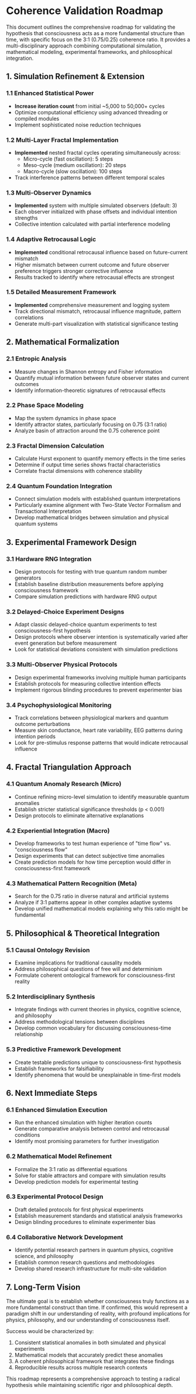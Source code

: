 # Coherence Validation Roadmap

This document outlines the comprehensive roadmap for validating the hypothesis that consciousness acts as a more fundamental structure than time, with specific focus on the 3:1 (0.75/0.25) coherence ratio. It provides a multi-disciplinary approach combining computational simulation, mathematical modeling, experimental frameworks, and philosophical integration.

## 1. Simulation Refinement & Extension

### 1.1 Enhanced Statistical Power
- **Increase iteration count** from initial ~5,000 to 50,000+ cycles
- Optimize computational efficiency using advanced threading or compiled modules
- Implement sophisticated noise reduction techniques

### 1.2 Multi-Layer Fractal Implementation
- **Implemented** nested fractal cycles operating simultaneously across:
  - Micro-cycle (fast oscillation): 5 steps
  - Meso-cycle (medium oscillation): 20 steps 
  - Macro-cycle (slow oscillation): 100 steps
- Track interference patterns between different temporal scales

### 1.3 Multi-Observer Dynamics
- **Implemented** system with multiple simulated observers (default: 3)
- Each observer initialized with phase offsets and individual intention strengths
- Collective intention calculated with partial interference modeling

### 1.4 Adaptive Retrocausal Logic
- **Implemented** conditional retrocausal influence based on future-current mismatch
- Higher mismatch between current outcome and future observer preference triggers stronger corrective influence
- Results tracked to identify where retrocausal effects are strongest

### 1.5 Detailed Measurement Framework
- **Implemented** comprehensive measurement and logging system
- Track directional mismatch, retrocausal influence magnitude, pattern correlations
- Generate multi-part visualization with statistical significance testing

## 2. Mathematical Formalization

### 2.1 Entropic Analysis
- Measure changes in Shannon entropy and Fisher information
- Quantify mutual information between future observer states and current outcomes
- Identify information-theoretic signatures of retrocausal effects

### 2.2 Phase Space Modeling
- Map the system dynamics in phase space
- Identify attractor states, particularly focusing on 0.75 (3:1 ratio)
- Analyze basin of attraction around the 0.75 coherence point

### 2.3 Fractal Dimension Calculation
- Calculate Hurst exponent to quantify memory effects in the time series
- Determine if output time series shows fractal characteristics
- Correlate fractal dimensions with coherence stability

### 2.4 Quantum Foundation Integration
- Connect simulation models with established quantum interpretations
- Particularly examine alignment with Two-State Vector Formalism and Transactional Interpretation
- Develop mathematical bridges between simulation and physical quantum systems

## 3. Experimental Framework Design

### 3.1 Hardware RNG Integration
- Design protocols for testing with true quantum random number generators
- Establish baseline distribution measurements before applying consciousness framework
- Compare simulation predictions with hardware RNG output

### 3.2 Delayed-Choice Experiment Designs
- Adapt classic delayed-choice quantum experiments to test consciousness-first hypothesis
- Design protocols where observer intention is systematically varied after event generation but before measurement
- Look for statistical deviations consistent with simulation predictions

### 3.3 Multi-Observer Physical Protocols
- Design experimental frameworks involving multiple human participants
- Establish protocols for measuring collective intention effects
- Implement rigorous blinding procedures to prevent experimenter bias

### 3.4 Psychophysiological Monitoring
- Track correlations between physiological markers and quantum outcome perturbations
- Measure skin conductance, heart rate variability, EEG patterns during intention periods
- Look for pre-stimulus response patterns that would indicate retrocausal influence

## 4. Fractal Triangulation Approach

### 4.1 Quantum Anomaly Research (Micro)
- Continue refining micro-level simulation to identify measurable quantum anomalies
- Establish stricter statistical significance thresholds (p < 0.001)
- Design protocols to eliminate alternative explanations

### 4.2 Experiential Integration (Macro)
- Develop frameworks to test human experience of "time flow" vs. "consciousness flow"
- Design experiments that can detect subjective time anomalies
- Create prediction models for how time perception would differ in consciousness-first framework

### 4.3 Mathematical Pattern Recognition (Meta)
- Search for the 0.75 ratio in diverse natural and artificial systems
- Analyze if 3:1 patterns appear in other complex adaptive systems
- Develop unified mathematical models explaining why this ratio might be fundamental

## 5. Philosophical & Theoretical Integration

### 5.1 Causal Ontology Revision
- Examine implications for traditional causality models
- Address philosophical questions of free will and determinism
- Formulate coherent ontological framework for consciousness-first reality

### 5.2 Interdisciplinary Synthesis
- Integrate findings with current theories in physics, cognitive science, and philosophy
- Address methodological tensions between disciplines
- Develop common vocabulary for discussing consciousness-time relationship

### 5.3 Predictive Framework Development
- Create testable predictions unique to consciousness-first hypothesis
- Establish frameworks for falsifiability
- Identify phenomena that would be unexplainable in time-first models

## 6. Next Immediate Steps

### 6.1 Enhanced Simulation Execution
- Run the enhanced simulation with higher iteration counts
- Generate comparative analysis between control and retrocausal conditions
- Identify most promising parameters for further investigation

### 6.2 Mathematical Model Refinement
- Formalize the 3:1 ratio as differential equations
- Solve for stable attractors and compare with simulation results
- Develop prediction models for experimental testing

### 6.3 Experimental Protocol Design
- Draft detailed protocols for first physical experiments
- Establish measurement standards and statistical analysis frameworks
- Design blinding procedures to eliminate experimenter bias

### 6.4 Collaborative Network Development
- Identify potential research partners in quantum physics, cognitive science, and philosophy
- Establish common research questions and methodologies
- Develop shared research infrastructure for multi-site validation

## 7. Long-Term Vision

The ultimate goal is to establish whether consciousness truly functions as a more fundamental construct than time. If confirmed, this would represent a paradigm shift in our understanding of reality, with profound implications for physics, philosophy, and our understanding of consciousness itself.

Success would be characterized by:
1. Consistent statistical anomalies in both simulated and physical experiments
2. Mathematical models that accurately predict these anomalies
3. A coherent philosophical framework that integrates these findings
4. Reproducible results across multiple research contexts

This roadmap represents a comprehensive approach to testing a radical hypothesis while maintaining scientific rigor and philosophical depth.